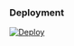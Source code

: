 ### Deployment
[![Deploy](https://www.herokucdn.com/deploy/button.svg)](https://heroku.com/deploy?template=https://github.com/Imran95942/scenarioo28may)
